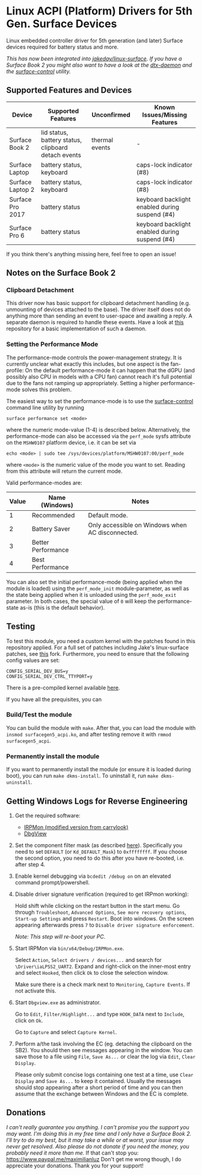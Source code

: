 # Linux ACPI (Platform) Drivers for 5th Gen. Surface Devices

Linux embedded controller driver for 5th generation (and later) Surface devices required for battery status and more.

_This has now been integrated into [jakeday/linux-surface](https://github.com/jakeday/linux-surface/)._
_If you have a Surface Book 2 you might also want to have a look at the [dtx-daemon][dtx-daemon] and the [surface-control][surface-control] utility._

## Supported Features and Devices

| Device           | Supported Features                                  | Unconfirmed    | Known Issues/Missing Features                  |
|------------------|-----------------------------------------------------|----------------|------------------------------------------------|
| Surface Book 2   | lid status, battery status, clipboard detach events | thermal events | -                                              |
| Surface Laptop   | battery status, keyboard                            |                | caps-lock indicator (#8)                       |
| Surface Laptop 2 | battery status, keyboard                            |                | caps-lock indicator (#8)                       |
| Surface Pro 2017 | battery status                                      |                | keyboard backlight enabled during suspend (#4) |
| Surface Pro 6    | battery status                                      |                | keyboard backlight enabled during suspend (#4) |

If you think there's anything missing here, feel free to open an issue!

## Notes on the Surface Book 2

### Clipboard Detachment

This driver now has basic support for clipboard detachment handling (e.g. unmounting of devices attached to the base).
The driver itself does not do anything more than sending an event to user-space and awaiting a reply.
A separate daemon is required to handle these events.
Have a look at [this][dtx-daemon] repository for a basic implementation of such a daemon.

[dtx-daemon]: https://github.com/qzed/linux-surface-dtx-daemon
[surface-control]: https://github.com/qzed/linux-surface-control

### Setting the Performance Mode

The performance-mode controls the power-management strategy.
It is currently unclear what exactly this includes, but one aspect is the fan-profile:
On the default performance-mode it can happen that the dGPU (and possibly also CPU in models with a CPU fan) cannot reach it's full potential due to the fans not ramping up appropriately.
Setting a higher performance-mode solves this problem.

The easiest way to set the performance-mode is to use the [surface-control][surface-control] command line utility by running
```
surface performance set <mode>
```
where the numeric mode-value (1-4) is described below.
Alternatively, the performance-mode can also be accessed via the `perf_mode` sysfs attribute on the  `MSHW0107` platform device, i.e. it can be set via
```
echo <mode> | sudo tee /sys/devices/platform/MSHW0107:00/perf_mode
```
where `<mode>` is the numeric value of the mode you want to set.
Reading from this attribute will return the current mode.

Valid performance-modes are:

| Value | Name (Windows)     | Notes                                            |
|-------|--------------------|--------------------------------------------------|
| 1     | Recommended        | Default mode.                                    |
| 2     | Battery Saver      | Only accessible on Windows when AC disconnected. |
| 3     | Better Performance |                                                  |
| 4     | Best Performance   |                                                  |

You can also set the initial performance-mode (being applied when the module is loaded) using the `perf_mode_init` module-parameter, as well as the state being applied when it is unloaded using the `perf_mode_exit` parameter.
In both cases, the special value of `0` will keep the performance-state as-is (this is the default behavior).

## Testing

To test this module, you need a custom kernel with the patches found in this repository applied.
For a full set of patches including Jake's linux-surface patches, see [this][patches-linux-surface] fork.
Furthermore, you need to ensure that the following config values are set:

```
CONFIG_SERIAL_DEV_BUS=y
CONFIG_SERIAL_DEV_CTRL_TTYPORT=y
```

There is a pre-compiled kernel available [here][prebuilt-linux-surface].

If you have all the prequisites, you can

### Build/Test the module

You can build the module with `make`.
After that, you can load the module with `insmod surfacegen5_acpi.ko`, and after testing remove it with `rmmod surfacegen5_acpi`.

### Permanently install the module

If you want to permanently install the module (or ensure it is loaded during boot), you can run `make dkms-install`.
To uninstall it, run `make dkms-uninstall`.

[patches-linux-surface]: https://github.com/qzed/linux-surface/tree/master/patches/4.18
[prebuilt-linux-surface]: https://github.com/qzed/linux-surface/releases/tag/v4.18.16-pre1

## Getting Windows Logs for Reverse Engineering

1. Get the required software:
   - [IRPMon (modified version from carrylook)][irpmon]
   - [DbgView][dbgview]

2. Set the component filter mask (as described [here][compflt]).
   Specifically you need to set `DEFAULT` (or `Kd_DEFAULT_Mask`) to `0xffffffff`.
   If you choose the second option, you need to do this after you have re-booted, i.e. after step 4.

3. Enable kernel debugging via `bcdedit /debug on` on an elevated command prompt/powershell.

4. Disable driver signature verification (required to get IRPmon working):

   Hold shift while clicking on the restart button in the start menu.
   Go through `Troubleshoot`, `Advanced Options`, `See more recovery options`, `Start-up Settings` and press `Restart`. 
   Boot into windows.
   On the screen appearing afterwards press `7` to `Disable driver signature enforcement`.

   _Note: This step will re-boot your PC._

5. Start IRPMon via `bin/x64/Debug/IRPMon.exe`.
   
   Select `Action`, `Select drivers / devices...` and search for `\Driver\iaLPSS2_UART2`.
   Expand and right-click on the inner-most entry and select `Hooked`, then click `Ok` to close the selection window.

   Make sure there is a check mark next to `Monitoring`, `Capture Events`.
   If not activate this.

6. Start `Dbgview.exe` as administrator.

   Go to `Edit`, `Filter/Highlight...` and type `HOOK_DATA` next to `Include`, click on `Ok`.

   Go to `Capture` and select `Capture Kernel`.

7. Perform a/the task involving the EC (eg. detaching the clipboard on the SB2).
   You should then see messages appearing in the window.
   You can save those to a file using `File`, `Save As...` or clear the log via `Edit`, `Clear Display`.

   Please only submit concise logs containing one test at a time, use `Clear Display` and `Save As...` to keep it contained.
   Usually the messages should stop appearing after a short period of time and you can then assume that the exchange between Windows and the EC is complete.

[irpmon]: https://github.com/carrylook/SurfacePro2017Notes/tree/master/IRPMon-Master
[dbgview]: https://docs.microsoft.com/en-us/sysinternals/downloads/debugview
[compflt]: https://docs.microsoft.com/en-us/windows-hardware/drivers/devtest/reading-and-filtering-debugging-messages#setting-the-component-filter-mask
## Donations

_I can't really guarantee you anything._
_I can't promise you the support you may want._
_I'm doing this in my free time and I only have a Surface Book 2._
_I'll try to do my best, but it may take a while or at worst, your issue may never get resolved._
_Also please do not donate if you need the money, you probably need it more than me._
If that can't stop you:
https://www.paypal.me/maximilianluz
Don't get me wrong though, I do appreciate your donations.
Thank you for your support!

